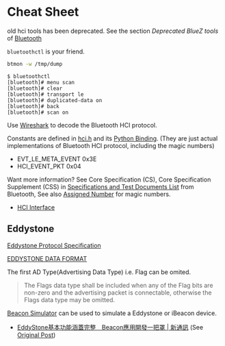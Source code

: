 # Cheat Sheet

old hci tools has been deprecated. See the section *Deprecated BlueZ tools* of [Bluetooth](https://wiki.archlinux.org/title/bluetooth)

`bluetoothctl` is your friend.

```bash
btmon -w /tmp/dump
```

```text
$ bluetoothctl
[bluetooth]# menu scan
[bluetooth]# clear
[bluetooth]# transport le
[bluetooth]# duplicated-data on
[bluetooth]# back
[bluetooth]# scan on
```

Use [Wireshark](https://www.wireshark.org/) to decode the Bluetooth HCI protocol.

Constants are defined in [hci.h](https://github.com/bluez/bluez/blob/838741b884d9c43ab0099c54605462af252bbc5b/lib/hci.h) and its [Python Binding](https://github.com/pybluez/pybluez/blob/5096047f90a1f6a74ceb250aef6243e144170f92/bluez/btmodule.c). (They are just actual implementations of Bluetooth HCI protocol, including the magic numbers)

- EVT_LE_META_EVENT	0x3E
- HCI_EVENT_PKT		0x04

Want more information? See Core Specification (CS), Core Specification Supplement (CSS) in [Specifications and Test Documents List](https://www.bluetooth.com/specifications/specs/) from Bluetooth, See also [Assigned Number](https://www.bluetooth.com/specifications/assigned-numbers/) for magic numbers.

- [HCI Interface](https://software-dl.ti.com/simplelink/esd/simplelink_cc13x2_sdk/1.60.00.29_new/exports/docs/ble5stack/vendor_specific_guide/BLE_Vendor_Specific_HCI_Guide/hci_interface.html)

## Eddystone

[Eddystone Protocol Specification](https://github.com/google/eddystone/blob/master/protocol-specification.md)

[EDDYSTONE DATA FORMAT](https://www.global-tag.com/wp-content/uploads/2019/04/Beacony_Parameter_Appendix_Eddistone_Data_Format.pdf)

The first AD Type(Advertising Data Type) i.e. Flag can be omited.

> The Flags data type shall
be included when any of the Flag bits are non-zero and the advertising packet
is connectable, otherwise the Flags data type may be omitted.

[Beacon Simulator](https://play.google.com/store/apps/details?id=net.alea.beaconsimulator&hl=zh&gl=US) can be used
to simulate a Eddystone or iBeacon device.

- [EddyStone基本功能涵蓋完整　Beacon應用開發一把罩 | 新通訊](https://telegra.ph/EddyStone%E5%9F%BA%E6%9C%AC%E5%8A%9F%E8%83%BD%E6%B6%B5%E8%93%8B%E5%AE%8C%E6%95%B4-Beacon%E6%87%89%E7%94%A8%E9%96%8B%E7%99%BC%E4%B8%80%E6%8A%8A%E7%BD%A9--%E6%96%B0%E9%80%9A%E8%A8%8A-06-08) (See [Original Post](https://www.2cm.com.tw/2cm/zh-tw/tech/F52E9B8BE48B418AAEDCD38191B21938))
